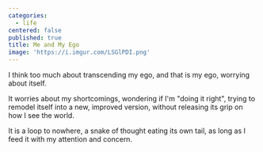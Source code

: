 ```yaml
---
categories:
  - life
centered: false
published: true
title: Me and My Ego
image: 'https://i.imgur.com/LSGlPDI.png'
---
```

I think too much
about transcending my ego,
and that is my ego,
worrying about itself. 

It worries about my shortcomings,
wondering 
if I'm "doing it right",
trying to remodel itself
into a new, improved version,
without releasing its grip
on how I see the world.

It is a loop to nowhere,
a snake of thought 
eating its own tail,
as long as I feed it
with my attention 
and concern.